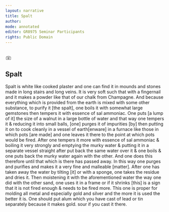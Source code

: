 ```yaml
---
layout: narrative
title: Spalt
author:
mode: annotated
editor: GR8975 Seminar Participants
rights: Public Domain
---
```


 <br/><a href="http://gallica.bnf.fr/ark:/12148/btv1b10500001g/f221.image"><img src="../assets/photo-icon.png" alt="folio images" style="display:inline-block; margin-bottom:-3px;"></a><br/> 
## Spalt

 
 Spalt is white like cooked plaster and one can find it in mounds and stones made in long stairs and long veins. It is very soft such that with a fingernail and it makes a powder like that of our chalk from Champagne. And because everything which is provided from the earth is mixed with some other substance, to purify it [the spalt], one boils it with somewhat large gemstones then tempers it with essence of sal ammoniac. One puts [a lump of it] the size of a walnut in a large bottle of water and that way one tempers it & reducing it into small balls, [one] purges it of impurities [by] then putting it on to cook cleanly in a vessel of earth[enware] in a furnace like those in which pots [are made] and one leaves it there to the point at which pots would be fired. After one tempers it more with essence of sal ammoniac & boiling it very strongly and emptying the murky water & putting it in a separate vessel straight after put back the same water over it & one boils & one puts back the murky water again with the other. And one does this therefore until that which is there has passed away. In this way one purges and purifies and makes it a very fine and malleable [matter]. After one has taken away the water by tilting [it] or with a sponge, one takes the residue and dries it. Then moistening it with the aforementioned water the way one did with the other sand, one uses it in a frame or if it shrinks [this] is a sign that it is not fired enough & needs to be fired more. This one is proper for molding all metal and especially gold and silver and the more it is used the better it is. One should put alum which you have cast of lead or tin separately because it makes gold. sour if you cast it there. 
 